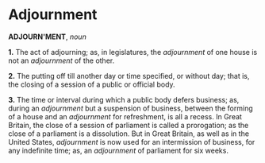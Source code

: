 # Adjournment

**ADJOURN'MENT**, _noun_

**1.** The act of adjourning; as, in legislatures, the _adjournment_ of one house is not an _adjournment_ of the other.

**2.** The putting off till another day or time specified, or without day; that is, the closing of a session of a public or official body.

**3.** The time or interval during which a public body defers business; as, during an _adjournment_ but a suspension of business, between the forming of a house and an _adjournment_ for refreshment, is all a recess. In Great Britain, the close of a session of parliament is called a prorogation; as the close of a parliament is a dissolution. But in Great Britain, as well as in the United States, _adjournment_ is now used for an intermission of business, for any indefinite time; as, an _adjournment_ of parliament for six weeks.